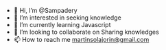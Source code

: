 - 👋 Hi, I’m @Sampadery
- 👀 I’m interested in seeking knowledge
- 🌱 I’m currently learning Javascript
- 💞️ I’m looking to collaborate on Sharing knowledges
- 📫 How to reach me martinsolajorin@gmail.com

<!---
Sampadery/Sampadery is a ✨ special ✨ repository because its `README.md` (this file) appears on your GitHub profile.
You can click the Preview link to take a look at your changes.
--->
